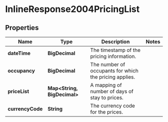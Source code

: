 

# InlineResponse2004PricingList


## Properties

Name | Type | Description | Notes
------------ | ------------- | ------------- | -------------
**dateTime** | **BigDecimal** | The timestamp of the pricing information. | 
**occupancy** | **BigDecimal** | The number of occupants for which the pricing applies. | 
**priceList** | **Map&lt;String, BigDecimal&gt;** | A mapping of number of days of stay to prices. | 
**currencyCode** | **String** | The currency code for the prices. | 



